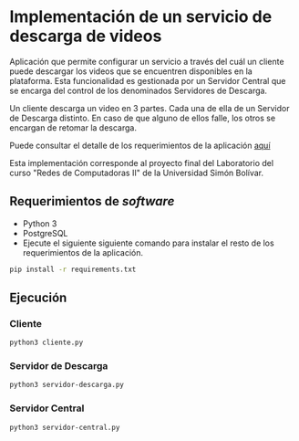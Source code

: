 # Implementación de un servicio de descarga de videos

Aplicación que permite configurar un servicio a través del cuál un cliente puede descargar los videos que se encuentren disponibles en la plataforma. Esta funcionalidad es gestionada por un Servidor Central que se encarga del control de los denominados Servidores de Descarga.

Un cliente descarga un video en 3 partes. Cada una de ella de un Servidor de Descarga distinto. En caso de que alguno de ellos falle, los otros se encargan de retomar la descarga. 

Puede consultar el detalle de los requerimientos de la aplicación [aquí](./Enunciado.pdf)

Esta implementación corresponde al proyecto final del Laboratorio del curso "Redes de Computadoras II" de la Universidad Simón Bolívar. 

## Requerimientos de *software*

- Python 3
- PostgreSQL
- Ejecute el siguiente siguiente comando para instalar el resto de los requerimientos de la aplicación.

``` bash
pip install -r requirements.txt
```

## Ejecución 

### Cliente

``` bash
python3 cliente.py
```

### Servidor de Descarga

``` bash
python3 servidor-descarga.py
```

### Servidor Central 

``` bash
python3 servidor-central.py
```

